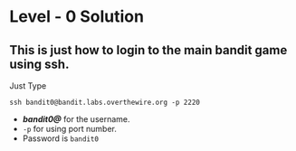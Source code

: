 # Level - 0 Solution

## This is just how to login to the main bandit game using ssh.

Just Type
```
ssh bandit0@bandit.labs.overthewire.org -p 2220
```

* **_bandit0@_** for the username.
* `-p` for using port number.
* Password is `bandit0`